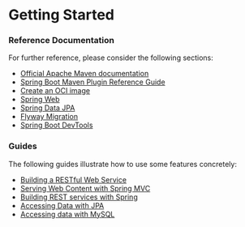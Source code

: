 # Getting Started

### Reference Documentation
For further reference, please consider the following sections:

* [Official Apache Maven documentation](https://maven.apache.org/guides/index.html)
* [Spring Boot Maven Plugin Reference Guide](https://docs.spring.io/spring-boot/docs/2.3.2.RELEASE/maven-plugin/reference/html/)
* [Create an OCI image](https://docs.spring.io/spring-boot/docs/2.3.2.RELEASE/maven-plugin/reference/html/#build-image)
* [Spring Web](https://docs.spring.io/spring-boot/docs/2.3.2.RELEASE/reference/htmlsingle/#boot-features-developing-web-applications)
* [Spring Data JPA](https://docs.spring.io/spring-boot/docs/2.3.2.RELEASE/reference/htmlsingle/#boot-features-jpa-and-spring-data)
* [Flyway Migration](https://docs.spring.io/spring-boot/docs/2.3.2.RELEASE/reference/htmlsingle/#howto-execute-flyway-database-migrations-on-startup)
* [Spring Boot DevTools](https://docs.spring.io/spring-boot/docs/2.3.2.RELEASE/reference/htmlsingle/#using-boot-devtools)

### Guides
The following guides illustrate how to use some features concretely:

* [Building a RESTful Web Service](https://spring.io/guides/gs/rest-service/)
* [Serving Web Content with Spring MVC](https://spring.io/guides/gs/serving-web-content/)
* [Building REST services with Spring](https://spring.io/guides/tutorials/bookmarks/)
* [Accessing Data with JPA](https://spring.io/guides/gs/accessing-data-jpa/)
* [Accessing data with MySQL](https://spring.io/guides/gs/accessing-data-mysql/)

